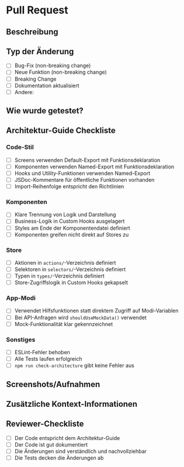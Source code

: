 # Pull Request

## Beschreibung
<!-- Beschreibe die Änderungen, die in diesem Pull Request vorgenommen wurden -->

## Typ der Änderung
<!-- Bitte markiere die zutreffenden Optionen -->

- [ ] Bug-Fix (non-breaking change)
- [ ] Neue Funktion (non-breaking change)
- [ ] Breaking Change
- [ ] Dokumentation aktualisiert
- [ ] Andere: <!-- bitte spezifizieren -->

## Wie wurde getestet?
<!-- Beschreibe die Tests, die du durchgeführt hast -->

## Architektur-Guide Checkliste
<!-- Bitte überprüfe, ob deine Änderungen den Richtlinien im Architektur-Guide entsprechen -->

### Code-Stil
- [ ] Screens verwenden Default-Export mit Funktionsdeklaration
- [ ] Komponenten verwenden Named-Export mit Funktionsdeklaration
- [ ] Hooks und Utility-Funktionen verwenden Named-Export
- [ ] JSDoc-Kommentare für öffentliche Funktionen vorhanden
- [ ] Import-Reihenfolge entspricht den Richtlinien

### Komponenten
- [ ] Klare Trennung von Logik und Darstellung
- [ ] Business-Logik in Custom Hooks ausgelagert
- [ ] Styles am Ende der Komponentendatei definiert
- [ ] Komponenten greifen nicht direkt auf Stores zu

### Store
- [ ] Aktionen in `actions/`-Verzeichnis definiert
- [ ] Selektoren in `selectors/`-Verzeichnis definiert
- [ ] Typen in `types/`-Verzeichnis definiert
- [ ] Store-Zugriffslogik in Custom Hooks gekapselt

### App-Modi
- [ ] Verwendet Hilfsfunktionen statt direktem Zugriff auf Modi-Variablen
- [ ] Bei API-Anfragen wird `shouldUseMockData()` verwendet
- [ ] Mock-Funktionalität klar gekennzeichnet

### Sonstiges
- [ ] ESLint-Fehler behoben
- [ ] Alle Tests laufen erfolgreich
- [ ] `npm run check-architecture` gibt keine Fehler aus

## Screenshots/Aufnahmen
<!-- Falls relevant, füge Screenshots oder Aufnahmen hinzu -->

## Zusätzliche Kontext-Informationen
<!-- Füge weitere Kontext-Informationen hinzu, falls notwendig -->

## Reviewer-Checkliste
<!-- Für Reviewer: Bitte stellen Sie sicher, dass die folgenden Punkte überprüft wurden -->

- [ ] Der Code entspricht dem Architektur-Guide
- [ ] Der Code ist gut dokumentiert
- [ ] Die Änderungen sind verständlich und nachvollziehbar
- [ ] Die Tests decken die Änderungen ab 